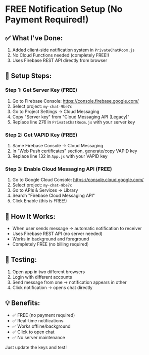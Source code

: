 # FREE Notification Setup (No Payment Required!)

## ✅ What I've Done:
1. Added client-side notification system in `PrivateChatRoom.js`
2. No Cloud Functions needed (completely FREE!)
3. Uses Firebase REST API directly from browser

## 🔧 Setup Steps:

### Step 1: Get Server Key (FREE)
1. Go to Firebase Console: https://console.firebase.google.com/
2. Select project: `my-chat-9be7c`
3. Go to Project Settings → Cloud Messaging
4. Copy "Server key" from "Cloud Messaging API (Legacy)"
5. Replace line 276 in `PrivateChatRoom.js` with your server key

### Step 2: Get VAPID Key (FREE)
1. Same Firebase Console → Cloud Messaging
2. In "Web Push certificates" section, generate/copy VAPID key
3. Replace line 132 in `App.js` with your VAPID key

### Step 3: Enable Cloud Messaging API (FREE)
1. Go to Google Cloud Console: https://console.cloud.google.com/
2. Select project: `my-chat-9be7c`
3. Go to APIs & Services → Library
4. Search "Firebase Cloud Messaging API"
5. Click Enable (this is FREE!)

## 🎯 How It Works:
- When user sends message → automatic notification to receiver
- Uses Firebase REST API (no server needed)
- Works in background and foreground
- Completely FREE (no billing required)

## 🧪 Testing:
1. Open app in two different browsers
2. Login with different accounts
3. Send message from one → notification appears in other
4. Click notification → opens chat directly

## 💡 Benefits:
- ✅ FREE (no payment required)
- ✅ Real-time notifications
- ✅ Works offline/background
- ✅ Click to open chat
- ✅ No server maintenance

Just update the keys and test!
